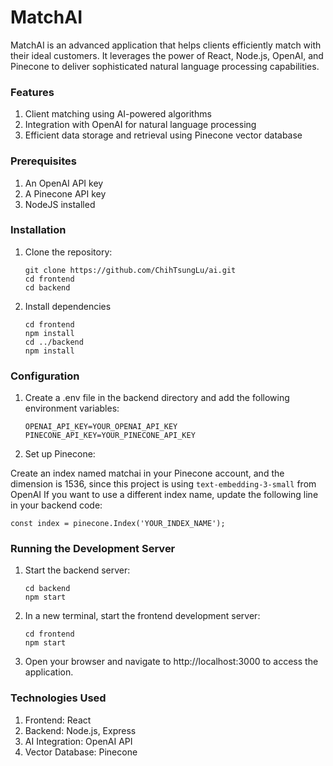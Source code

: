 # MatchAI

MatchAI is an advanced application that helps clients efficiently match with their ideal customers. It leverages the power of React, Node.js, OpenAI, and Pinecone to deliver sophisticated natural language processing capabilities.

### Features

1. Client matching using AI-powered algorithms
2. Integration with OpenAI for natural language processing
3. Efficient data storage and retrieval using Pinecone vector database

### Prerequisites

1. An OpenAI API key
2. A Pinecone API key
3. NodeJS installed

### Installation

1. Clone the repository:
   ```
   git clone https://github.com/ChihTsungLu/ai.git
   cd frontend
   cd backend
   ```
2. Install dependencies
   ```
   cd frontend
   npm install
   cd ../backend
   npm install
   ```

### Configuration

1. Create a .env file in the backend directory and add the following environment variables:

   ```
   OPENAI_API_KEY=YOUR_OPENAI_API_KEY
   PINECONE_API_KEY=YOUR_PINECONE_API_KEY
   ```
2. Set up Pinecone:

Create an index named matchai in your Pinecone account, and the dimension is 1536, since this project is using `text-embedding-3-small` from OpenAI
If you want to use a different index name, update the following line in your backend code:
   ```
   const index = pinecone.Index('YOUR_INDEX_NAME');
   ```

### Running the Development Server

1. Start the backend server:
   ```
   cd backend
   npm start
   ```

2. In a new terminal, start the frontend development server:
   ```
   cd frontend
   npm start
   ```
3. Open your browser and navigate to http://localhost:3000 to access the application.

### Technologies Used

1. Frontend: React
2. Backend: Node.js, Express
3. AI Integration: OpenAI API
4. Vector Database: Pinecone
